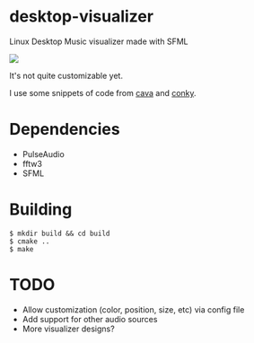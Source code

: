 # desktop-visualizer
Linux Desktop Music visualizer made with SFML

![](visualizer.gif)

It's not quite customizable yet.

I use some snippets of code from [cava](https://github.com/karlstav/cava) and [conky](https://github.com/brndnmtthws/conky).

# Dependencies

 - PulseAudio
 - fftw3
 - SFML

# Building

```
$ mkdir build && cd build
$ cmake ..
$ make
```

# TODO

 - Allow customization (color, position, size, etc) via config file
 - Add support for other audio sources
 - More visualizer designs?

